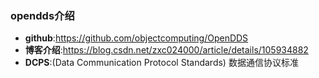### opendds介绍

- __github__:https://github.com/objectcomputing/OpenDDS
- __博客介绍__:https://blog.csdn.net/zxc024000/article/details/105934882
- __DCPS__:(Data Communication Protocol Standards) 	数据通信协议标准

